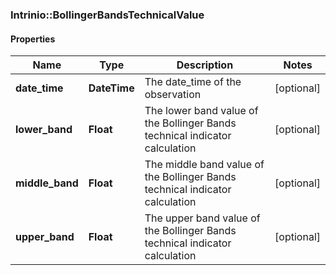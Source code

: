 ### Intrinio::BollingerBandsTechnicalValue

#### Properties
Name | Type | Description | Notes
------------ | ------------- | ------------- | -------------
**date_time** | **DateTime** | The date_time of the observation | [optional] 
**lower_band** | **Float** | The lower band value of the Bollinger Bands technical indicator calculation | [optional] 
**middle_band** | **Float** | The middle band value of the Bollinger Bands technical indicator calculation | [optional] 
**upper_band** | **Float** | The upper band value of the Bollinger Bands technical indicator calculation | [optional] 


